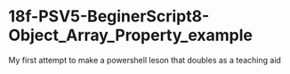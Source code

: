 # 18f-PSV5-BeginerScript8-Object_Array_Property_example
My first attempt to make a powershell leson that doubles as a teaching aid

